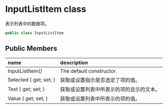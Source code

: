 # InputListItem class

表示列表中的数据项。

``` c#
public class InputListItem
```

## Public Members

| name | description |
| :----- | :----- |
|InputListItem()	|The default constructor.|
|Selected { get; set; }	|获取或设置指示是否选定了项的值。|
|Text { get; set; }	|获取或设置列表中所表示的项的显示的文本。|
|Value { get; set; }	|获取或设置列表中所表示的项的值。|

